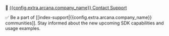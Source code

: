 
📨 [{{config.extra.arcana.company_name}} Contact Support](mailto:support@arcana.network)

✅ Be a part of [[index-support|{{config.extra.arcana.company_name}} communities]]. Stay informed about the new upcoming SDK capabilities and usage examples.